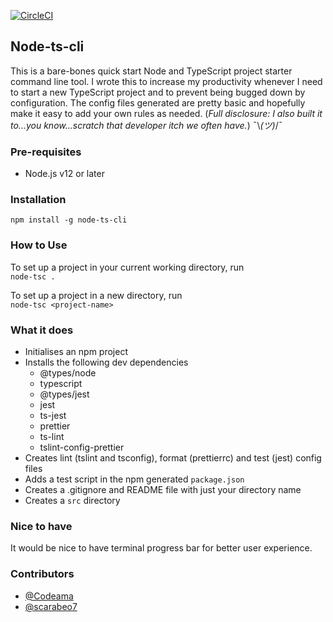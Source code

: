 [![CircleCI](https://circleci.com/gh/Codeama/node-ts-cli.svg?style=svg&circle-token=e5daeb11d210b0707dc4482031bcfe276bcdf344)](https://circleci.com/gh/Codeama/node-ts-cli)

 ## Node-ts-cli
This is a bare-bones quick start Node and TypeScript project starter command line tool. I wrote this to increase my productivity whenever I need to start a new TypeScript project and to prevent being bugged down by configuration. The config files generated are pretty basic and hopefully make it easy to add your own rules as needed.
(*Full disclosure: I also built it to...you know...scratch that developer itch we often have.*) ¯\\_(ツ)_/¯

### Pre-requisites
- Node.js v12 or later

### Installation
`npm install -g node-ts-cli`

### How to Use
To set up a project in your current working directory, run  
`node-tsc .`

To set up a project in a new directory, run  
`node-tsc <project-name>`

### What it does
- Initialises an npm project
- Installs the following dev dependencies
    - @types/node
    - typescript
    - @types/jest
    - jest
    - ts-jest
    - prettier
    - ts-lint
    - tslint-config-prettier
- Creates lint (tslint and tsconfig), format (prettierrc) and test (jest) config files
- Adds a test script in the npm generated `package.json`
- Creates a .gitignore and README file with just your directory name
- Creates a `src` directory

### Nice to have
It would be nice to have terminal progress bar for better user experience.

### Contributors
- [@Codeama](https://github.com/codeama)
- [@scarabeo7](https://github.com/scarabeo7)


